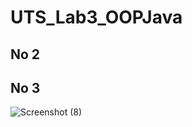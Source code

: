 # UTS_Lab3_OOPJava
## No 2
## No 3
![Screenshot (8)](https://user-images.githubusercontent.com/110342947/236661471-0055775b-e7ac-4f03-993a-d4fbfd50d21d.png)
